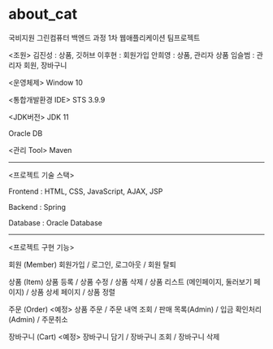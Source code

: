 # about_cat
국비지원 그린컴퓨터 백엔드 과정 1차 웹애플리케이션 팀프로젝트 

<조원>
김진성 : 상품, 깃허브
이후현 : 회원가입
안희영 : 상품, 관리자 상품
임슬범 : 관리자 회원, 장바구니

<운영체제>
Window 10

<통합개발환경 IDE>
STS 3.9.9

<JDK버전>
JDK 11

<DB>
Oracle DB

<관리 Tool>
Maven


-------------------------------------------------------------------------------------

<프로젝트 기술 스택>


Frontend : HTML, CSS, JavaScript, AJAX, JSP

Backend : Spring

Database : Oracle Database


-------------------------------------------------------------------------------------

<프로젝트 구현 기능>

회원 (Member)
회원가입 / 로그인, 로그아웃 / 회원 탈퇴

상품 (Item)
상품 등록 / 상품 수정 / 상품 삭제 / 상품 리스트 (메인페이지, 둘러보기 페이지) / 상품 상세 페이지 / 상품 정렬

주문 (Order)   <예정>
상품 주문 / 주문 내역 조회 / 판매 목록(Admin) / 입금 확인처리(Admin) / 주문취소

장바구니 (Cart) <예정>
장바구니 담기 / 장바구니 조회 / 장바구니 삭제
